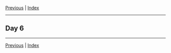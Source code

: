 [Previous](day5.md) | [Index](index.md)

---

## Day 6

---

[Previous](day5.md) | [Index](index.md)
